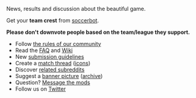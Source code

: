 News, results and discussion about the beautiful game.

[](//#redditch) Get your **team crest** from [soccerbot](/r/soccerbot/new/?sort=new).

**Please don't downvote people based on the team/league they support.**

* Follow [the rules of our community](/r/soccer/wiki/rules#wiki_community_rules)
* Read the [FAQ](/r/soccer/wiki/faq) and [Wiki](/r/soccer/wiki)
* New [submission guidelines](/r/soccer/wiki/rules#wiki_submission_guidelines)
* Create a [match thread](/r/soccer/wiki/matchthreads) ([icons](/rerge))
* Discover [related subreddits](/r/soccer/wiki/relatedsubreddits)
* Suggest a [banner picture](/message/compose?to=%23soccer&subject=Banner%20pic) ([archive](/r/soccerbanners))
* Question? [Message the mods](http://www.reddit.com/message/compose?to=%2Fr%2Fsoccer)
* Follow us on [Twitter](http://twitter.com/redditsoccer)
